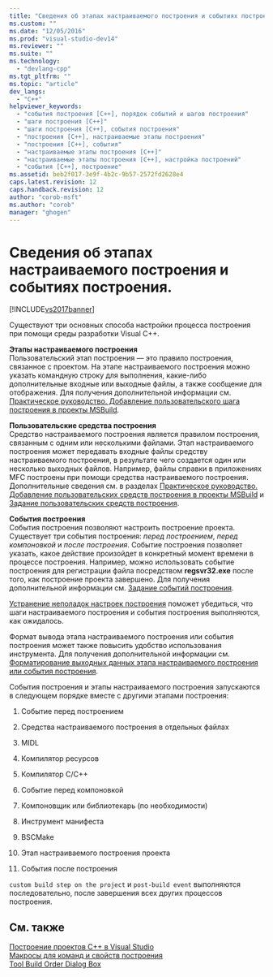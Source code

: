 ```yaml
---
title: "Сведения об этапах настраиваемого построения и событиях построения. | Microsoft Docs"
ms.custom: ""
ms.date: "12/05/2016"
ms.prod: "visual-studio-dev14"
ms.reviewer: ""
ms.suite: ""
ms.technology: 
  - "devlang-cpp"
ms.tgt_pltfrm: ""
ms.topic: "article"
dev_langs: 
  - "C++"
helpviewer_keywords: 
  - "события построения [C++], порядок событий и шагов построения"
  - "шаги построения [C++]"
  - "шаги построения [C++], события построения"
  - "построения [C++], настраиваемые этапы построения"
  - "построения [C++], события"
  - "настраиваемые этапы построения [C++]"
  - "настраиваемые этапы построения [C++], настройка построений"
  - "события [C++], построение"
ms.assetid: beb2f017-3e9f-4b2c-9b57-2572fd2628e4
caps.latest.revision: 12
caps.handback.revision: 12
author: "corob-msft"
ms.author: "corob"
manager: "ghogen"
---
```

# Сведения об этапах настраиваемого построения и событиях построения.
[!INCLUDE[vs2017banner](../assembler/inline/includes/vs2017banner.md)]

Существуют три основных способа настройки процесса построения при помощи среды разработки Visual C\+\+.  
  
 **Этапы настраиваемого построения**  
 Пользовательский этап построения — это правило построения, связанное с проектом.  На этапе настраиваемого построения можно указать командную строку для выполнения, какие\-либо дополнительные входные или выходные файлы, а также сообщение для отображения.  Для получения дополнительной информации см. [Практическое руководство. Добавление пользовательского шага построения в проекты MSBuild](../Topic/How%20to:%20Add%20a%20Custom%20Build%20Step%20to%20MSBuild%20Projects.md).  
  
 **Пользовательские средства построения**  
 Средство настраиваемого построения является правилом построения, связанным с одним или несколькими файлами.  Этап настраиваемого построения может передавать входные файлы средству настраиваемого построения, в результате чего создается один или несколько выходных файлов.  Например, файлы справки в приложениях MFC построены при помощи средства настраиваемого построения.  Дополнительные сведения см. в разделах [Практическое руководство. Добавление пользовательских средств построения в проекты MSBuild](../build/how-to-add-custom-build-tools-to-msbuild-projects.md) и [Задание пользовательских средств построения](../ide/specifying-custom-build-tools.md).  
  
 **События построения**  
 События построения позволяют настроить построение проекта.  Существует три события построения: *перед построением*, *перед компоновкой* и *после построения*.  Событие построения позволяет указать, какое действие произойдет в конкретный момент времени в процессе построения.  Например, можно использовать событие построения для регистрации файла посредством **regsvr32.exe** после того, как построение проекта завершено.  Для получения дополнительной информации см. [Задание событий построения](../ide/specifying-build-events.md).  
  
 [Устранение неполадок настроек построения](../ide/troubleshooting-build-customizations.md) поможет убедиться, что шаги настраиваемого построения и события построения выполняются, как ожидалось.  
  
 Формат вывода этапа настраиваемого построения или события построения может также повысить удобство использования инструмента.  Для получения дополнительной информации см. [Форматирование выходных данных этапа настраиваемого построения или события построения](../ide/formatting-the-output-of-a-custom-build-step-or-build-event.md).  
  
 События построения и этапы настраиваемого построения запускаются в следующем порядке вместе с другими этапами построения:  
  
1.  Событие перед построением  
  
2.  Средства настраиваемого построения в отдельных файлах  
  
3.  MIDL  
  
4.  Компилятор ресурсов  
  
5.  Компилятор C\/C\+\+  
  
6.  Событие перед компоновкой  
  
7.  Компоновщик или библиотекарь \(по необходимости\)  
  
8.  Инструмент манифеста  
  
9. BSCMake  
  
10. Этап настраиваемого построения проекта  
  
11. События после построения  
  
 `custom build step on the project` и `post-build event` выполняются последовательно, после завершения всех других процессов построения.  
  
## См. также  
 [Построение проектов C\+\+ в Visual Studio](../ide/building-cpp-projects-in-visual-studio.md)   
 [Макросы для команд и свойств построения](../ide/common-macros-for-build-commands-and-properties.md)   
 [Tool Build Order Dialog Box](http://msdn.microsoft.com/ru-ru/6204c5b1-7ce9-4948-9ff6-0268642ee14c)